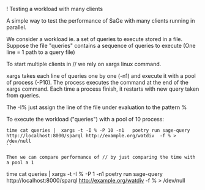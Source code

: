 ! Testing a workload with many clients

A simple way to test the performance of SaGe with many clients running in parallel.

We consider a workload ie. a set of queries to execute stored in a
file. Suppose the file "queries" contains a sequence of queries to
execute (One line = 1 path to a query file)

To start multiple clients in // we rely on xargs linux command.

xargs takes each line of queries one by one (-n1) and execute it with
a pool of process (-P10). The process executes the command at the end
of the xargs command. Each time a process finish, it restarts with new
query taken from queries.

The -I% just assign  the line of the file under evaluation to the pattern %

To execute the workload ("queries") with a pool of 10 process:

```
time cat queries |  xargs -t -I % -P 10 -n1   poetry run sage-query  http://localhost:8000/sparql http://example.org/watdiv  -f % > /dev/null
``

Then we can compare performance of // by just comparing the time with a pool a 1
```
time cat queries |  xargs -t -I % -P 1 -n1   poetry run sage-query  http://localhost:8000/sparql http://example.org/watdiv  -f % > /dev/null
```
